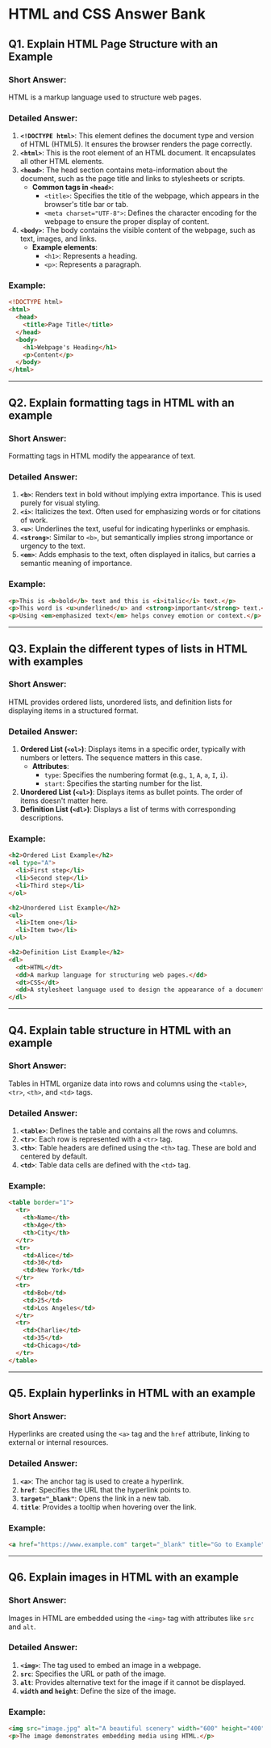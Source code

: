 
# HTML and CSS Answer Bank

## Q1. Explain HTML Page Structure with an Example

### Short Answer:
HTML is a markup language used to structure web pages.

### Detailed Answer:
1. **`<!DOCTYPE html>`**: This element defines the document type and version of HTML (HTML5). It ensures the browser renders the page correctly.
2. **`<html>`**: This is the root element of an HTML document. It encapsulates all other HTML elements.
3. **`<head>`**: The head section contains meta-information about the document, such as the page title and links to stylesheets or scripts.
   - **Common tags in `<head>`**:
     - `<title>`: Specifies the title of the webpage, which appears in the browser's title bar or tab.
     - `<meta charset="UTF-8">`: Defines the character encoding for the webpage to ensure the proper display of content.
4. **`<body>`**: The body contains the visible content of the webpage, such as text, images, and links.
   - **Example elements**:
     - `<h1>`: Represents a heading.
     - `<p>`: Represents a paragraph.

### Example:
```html
<!DOCTYPE html>
<html>
  <head>
    <title>Page Title</title>
  </head>
  <body>
    <h1>Webpage's Heading</h1>
    <p>Content</p>
  </body>
</html>
```

---

## Q2. Explain formatting tags in HTML with an example

### Short Answer:
Formatting tags in HTML modify the appearance of text.

### Detailed Answer:
1. **`<b>`**: Renders text in bold without implying extra importance. This is used purely for visual styling.
2. **`<i>`**: Italicizes the text. Often used for emphasizing words or for citations of work.
3. **`<u>`**: Underlines the text, useful for indicating hyperlinks or emphasis.
4. **`<strong>`**: Similar to `<b>`, but semantically implies strong importance or urgency to the text.
5. **`<em>`**: Adds emphasis to the text, often displayed in italics, but carries a semantic meaning of importance.

### Example:
```html
<p>This is <b>bold</b> text and this is <i>italic</i> text.</p>
<p>This word is <u>underlined</u> and <strong>important</strong> text.</p>
<p>Using <em>emphasized text</em> helps convey emotion or context.</p>
```

---

## Q3. Explain the different types of lists in HTML with examples

### Short Answer:
HTML provides ordered lists, unordered lists, and definition lists for displaying items in a structured format.

### Detailed Answer:
1. **Ordered List (`<ol>`)**: Displays items in a specific order, typically with numbers or letters. The sequence matters in this case.
   - **Attributes**:
     - `type`: Specifies the numbering format (e.g., `1`, `A`, `a`, `I`, `i`).
     - `start`: Specifies the starting number for the list.
2. **Unordered List (`<ul>`)**: Displays items as bullet points. The order of items doesn't matter here.
3. **Definition List (`<dl>`)**: Displays a list of terms with corresponding descriptions.

### Example:
```html
<h2>Ordered List Example</h2>
<ol type="A">
  <li>First step</li>
  <li>Second step</li>
  <li>Third step</li>
</ol>

<h2>Unordered List Example</h2>
<ul>
  <li>Item one</li>
  <li>Item two</li>
</ul>

<h2>Definition List Example</h2>
<dl>
  <dt>HTML</dt>
  <dd>A markup language for structuring web pages.</dd>
  <dt>CSS</dt>
  <dd>A stylesheet language used to design the appearance of a document.</dd>
</dl>
```

---

## Q4. Explain table structure in HTML with an example

### Short Answer:
Tables in HTML organize data into rows and columns using the `<table>`, `<tr>`, `<th>`, and `<td>` tags.

### Detailed Answer:
1. **`<table>`**: Defines the table and contains all the rows and columns.
2. **`<tr>`**: Each row is represented with a `<tr>` tag.
3. **`<th>`**: Table headers are defined using the `<th>` tag. These are bold and centered by default.
4. **`<td>`**: Table data cells are defined with the `<td>` tag.

### Example:
```html
<table border="1">
  <tr>
    <th>Name</th>
    <th>Age</th>
    <th>City</th>
  </tr>
  <tr>
    <td>Alice</td>
    <td>30</td>
    <td>New York</td>
  </tr>
  <tr>
    <td>Bob</td>
    <td>25</td>
    <td>Los Angeles</td>
  </tr>
  <tr>
    <td>Charlie</td>
    <td>35</td>
    <td>Chicago</td>
  </tr>
</table>
```

---

## Q5. Explain hyperlinks in HTML with an example

### Short Answer:
Hyperlinks are created using the `<a>` tag and the `href` attribute, linking to external or internal resources.

### Detailed Answer:
1. **`<a>`**: The anchor tag is used to create a hyperlink.
2. **`href`**: Specifies the URL that the hyperlink points to.
3. **`target="_blank"`**: Opens the link in a new tab.
4. **`title`**: Provides a tooltip when hovering over the link.

### Example:
```html
<a href="https://www.example.com" target="_blank" title="Go to Example">Visit Example</a>
```

---

## Q6. Explain images in HTML with an example

### Short Answer:
Images in HTML are embedded using the `<img>` tag with attributes like `src` and `alt`.

### Detailed Answer:
1. **`<img>`**: The tag used to embed an image in a webpage.
2. **`src`**: Specifies the URL or path of the image.
3. **`alt`**: Provides alternative text for the image if it cannot be displayed.
4. **`width` and `height`**: Define the size of the image.

### Example:
```html
<img src="image.jpg" alt="A beautiful scenery" width="600" height="400">
<p>The image demonstrates embedding media using HTML.</p>
```
